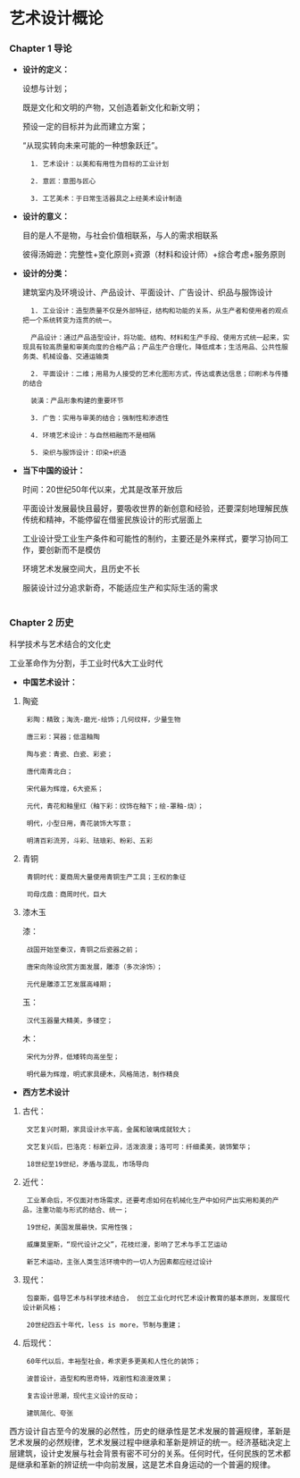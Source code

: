 # 艺术设计概论

### Chapter 1 导论
 
* **设计的定义：**

	设想与计划；

	既是文化和文明的产物，又创造着新文化和新文明；

	预设一定的目标并为此而建立方案；

	“从现实转向未来可能的一种想象跃迁”。

		1. 艺术设计：以美和有用性为目标的工业计划

		2. 意匠：意图与匠心

		3. 工艺美术：于日常生活器具之上经美术设计制造

* **设计的意义：**

	目的是人不是物，与社会价值相联系，与人的需求相联系

	彼得汤姆逊：完整性+变化原则+资源（材料和设计师）+综合考虑+服务原则

* **设计的分类：**

	建筑室内及环境设计、产品设计、平面设计、广告设计、织品与服饰设计

		1. 工业设计：造型质量不仅是外部特征，结构和功能的关系，从生产者和使用者的观点把一个系统转变为连贯的统一。

		产品设计：通过产品造型设计，将功能、结构、材料和生产手段、使用方式统一起来，实现具有较高质量和审美向度的合格产品；产品生产合理化，降低成本；生活用品、公共性服务类、机械设备、交通运输类

		2. 平面设计：二维；用易为人接受的艺术化图形方式，传达或表达信息；印刷术与传播的结合
		
		装潢：产品形象构建的重要环节

		3. 广告：实用与审美的结合；强制性和渗透性

		4. 环境艺术设计：与自然相融而不是相隔

		5. 染织与服饰设计：印染+织造

* **当下中国的设计：**

	时间：20世纪50年代以来，尤其是改革开放后

	平面设计发展最快且最好，要吸收世界的新创意和经验，还要深刻地理解民族传统和精神，不能停留在借鉴民族设计的形式层面上

	工业设计受工业生产条件和可能性的制约，主要还是外来样式，要学习协同工作，要创新而不是模仿

	环境艺术发展空间大，且历史不长

	服装设计过分追求新奇，不能适应生产和实际生活的需求
<br/><br/>
### Chapter 2 历史

科学技术与艺术结合的文化史

工业革命作为分割，手工业时代&大工业时代

* **中国艺术设计：**

1. 陶瓷

		彩陶：精致；淘洗-磨光-绘饰；几何纹样，少量生物

		唐三彩：冥器；低温釉陶

		陶与瓷：青瓷、白瓷、彩瓷；

		唐代南青北白；

		宋代最为辉煌，6大瓷系；

		元代，青花和釉里红（釉下彩：纹饰在釉下；绘-罩釉-烧）；

		明代，小型日用，青花装饰大写意；

		明清百彩流芳，斗彩、珐琅彩、粉彩、五彩

2. 青铜

		青铜时代：夏商周大量使用青铜生产工具；王权的象征

		司母戊鼎：商周时代，巨大

3. 漆木玉

	漆：

		战国开始至秦汉，青铜之后瓷器之前；

		唐宋向陈设欣赏方面发展，雕漆（多次涂饰）；

		元代是雕漆工艺发展高峰期；

	玉：

		汉代玉器量大精美，多镂空；

	木：

		宋代为分界，低矮转向高坐型；

		明代最为辉煌，明式家具硬木，风格简洁，制作精良

* **西方艺术设计**

1. 古代：

		文艺复兴时期，家具设计水平高，金属和玻璃成就较大；

		文艺复兴后，巴洛克：标新立异，活泼浪漫；洛可可：纤细柔美，装饰繁华；

		18世纪至19世纪，矛盾与混乱，市场导向

2. 近代：

		工业革命后，不仅面对市场需求，还要考虑如何在机械化生产中如何产出实用和美的产品，注重功能与形式的结合、统一；

		19世纪，美国发展最快，实用性强；

		威廉莫里斯，“现代设计之父”，花枝烂漫，影响了艺术与手工艺运动

		新艺术运动，主张人类生活环境中的一切人为因素都应经过设计	

3. 现代：

		包豪斯，倡导艺术与科学技术结合， 创立工业化时代艺术设计教育的基本原则，发展现代设计新风格；

		20世纪四五十年代，less is more，节制与重建；

4. 后现代：

		60年代以后，丰裕型社会，希求更多更美和人性化的装饰；

		波普设计，造型和构思奇特，戏剧性和浪漫效果；

		复古设计思潮，现代主义设计的反动；

		建筑简化、夸张

西方设计自古至今的发展的必然性，历史的继承性是艺术发展的普遍规律，革新是艺术发展的必然规律，艺术发展过程中继承和革新是辨证的统一。经济基础决定上层建筑，设计史发展与社会背景有密不可分的关系。任何时代，任何民族的艺术都是继承和革新的辨证统一中向前发展，这是艺术自身运动的一个普遍的规律。
